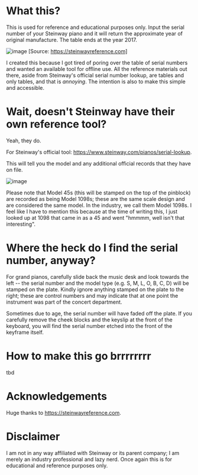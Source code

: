# What this?

This is used for reference and educational purposes only. Input the serial number of your Steinway piano and it will return the approximate year of original manufacture. The table ends at the year 2017. 

![image](https://user-images.githubusercontent.com/36282948/168883127-ded9a131-1a10-4ce7-a296-564a608fd81c.png)
[Source: https://steinwayreference.com]

I created this because I got tired of poring over the table of serial numbers and wanted an available tool for offline use. All the reference materials out there, aside from Steinway's official serial number lookup, are tables and only tables, and that is _annoying_. The intention is also to make this simple and accessible.

# Wait, doesn't Steinway have their own reference tool?

Yeah, they do.

For Steinway's official tool: https://www.steinway.com/pianos/serial-lookup. 

This will tell you the model and any additional official records that they have on file. 

![image](https://user-images.githubusercontent.com/36282948/168882978-4574ca30-2e48-4f28-b079-a0eb1a1f8148.png)

Please note that Model 45s (this will be stamped on the top of the pinblock) are recorded as being Model 1098s; these are the same scale design and are considered the same model. In the industry, we call them Model 1098s. I feel like I have to mention this because at the time of writing this, I just looked up at 1098 that came in as a 45 and went "hmmmm, well isn't that interesting".

# Where the heck do I find the serial number, anyway?

For grand pianos, carefully slide back the music desk and look towards the left -- the serial number and the model type (e.g. S, M, L, O, B, C, D) will be stamped on the plate. Kindly ignore anything stamped on the plate to the right; these are control numbers and may indicate that at one point the instrument was part of the concert department.

Sometimes due to age, the serial number will have faded off the plate. If you carefully remove the cheek blocks and the keyslip at the front of the keyboard, you will find the serial number etched into the front of the keyframe itself.

# How to make this go brrrrrrrr
tbd

# Acknowledgements

Huge thanks to https://steinwayreference.com. 

# Disclaimer
I am not in any way affiliated with Steinway or its parent company; I am merely an industry professional and lazy nerd. Once again this is for educational and reference purposes only.


